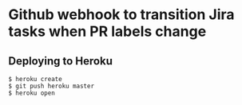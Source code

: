 # Github webhook to transition Jira tasks when PR labels change

## Deploying to Heroku

```
$ heroku create
$ git push heroku master
$ heroku open
```
